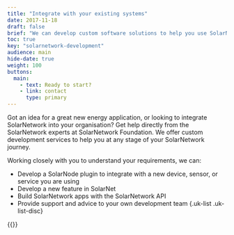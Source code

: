 ```yaml
---
title: "Integrate with your existing systems"
date: 2017-11-18
draft: false
brief: "We can develop custom software solutions to help you use SolarNetwork in ways that work for you."
toc: true
key: "solarnetwork-development"
audience: main
hide-date: true
weight: 100
buttons:
  main:
    - text: Ready to start?
    - link: contact
      type: primary
---
```

Got an idea for a great new energy application, or looking to integrate SolarNetwork into your
organisation? Get help directly from the SolarNetwork experts at SolarNetwork Foundation. We offer
custom development services to help you at any stage of your SolarNetwork journey.

Working closely with you to understand your requirements, we can:

 * Develop a SolarNode plugin to integrate with a new device, sensor, or service you are using
 * Develop a new feature in SolarNet
 * Build SolarNetwork apps with the SolarNetwork API
 * Provide support and advice to your own development team
{.uk-list .uk-list-disc}

{{<button-bar buttons="main"/>}}
